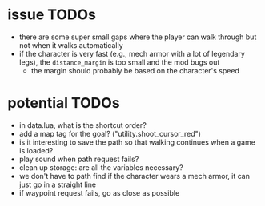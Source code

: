 # issue TODOs

* there are some super small gaps where the player can walk through but not when it walks automatically
* if the character is very fast (e.g., mech armor with a lot of legendary legs), the `distance_margin` is too small and the mod bugs out
  * the margin should probably be based on the character's speed

# potential TODOs

* in data.lua, what is the shortcut order?
* add a map tag for the goal? ("utility.shoot_cursor_red")
* is it interesting to save the path so that walking continues when a game is loaded?
* play sound when path request fails?
* clean up storage: are all the variables necessary?
* we don't have to path find if the character wears a mech armor, it can just go in a straight line
* if waypoint request fails, go as close as possible